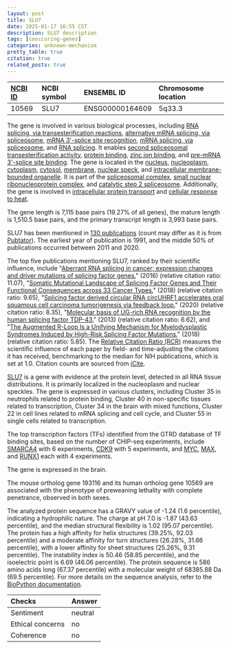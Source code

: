 ```yaml
---
layout: post
title: SLU7
date: 2025-01-17 16:55 CST
description: SLU7 description
tags: [cooccuring-genes]
categories: unknown-mechanism
pretty_table: true
citation: true
related_posts: true
---
```




| [NCBI ID](https://www.ncbi.nlm.nih.gov/gene/10569) | NCBI symbol | ENSEMBL ID | Chromosome location |
| :-------- | :------- | :-------- | :------- |
| 10569  | SLU7 | ENSG00000164609 | 5q33.3 |



The gene is involved in various biological processes, including [RNA splicing, via transesterification reactions](https://amigo.geneontology.org/amigo/term/GO:0000375), [alternative mRNA splicing, via spliceosome](https://amigo.geneontology.org/amigo/term/GO:0000380), [mRNA 3'-splice site recognition](https://amigo.geneontology.org/amigo/term/GO:0000389), [mRNA splicing, via spliceosome](https://amigo.geneontology.org/amigo/term/GO:0000398), and [RNA splicing](https://amigo.geneontology.org/amigo/term/GO:0008380). It enables [second spliceosomal transesterification activity](https://amigo.geneontology.org/amigo/term/GO:0000386), [protein binding](https://amigo.geneontology.org/amigo/term/GO:0005515), [zinc ion binding](https://amigo.geneontology.org/amigo/term/GO:0008270), and [pre-mRNA 3'-splice site binding](https://amigo.geneontology.org/amigo/term/GO:0030628). The gene is located in the [nucleus](https://amigo.geneontology.org/amigo/term/GO:0005634), [nucleoplasm](https://amigo.geneontology.org/amigo/term/GO:0005654), [cytoplasm](https://amigo.geneontology.org/amigo/term/GO:0005737), [cytosol](https://amigo.geneontology.org/amigo/term/GO:0005829), [membrane](https://amigo.geneontology.org/amigo/term/GO:0016020), [nuclear speck](https://amigo.geneontology.org/amigo/term/GO:0016607), and [intracellular membrane-bounded organelle](https://amigo.geneontology.org/amigo/term/GO:0043231). It is part of the [spliceosomal complex](https://amigo.geneontology.org/amigo/term/GO:0005681), [small nuclear ribonucleoprotein complex](https://amigo.geneontology.org/amigo/term/GO:0030532), and [catalytic step 2 spliceosome](https://amigo.geneontology.org/amigo/term/GO:0071013). Additionally, the gene is involved in [intracellular protein transport](https://amigo.geneontology.org/amigo/term/GO:0006886) and [cellular response to heat](https://amigo.geneontology.org/amigo/term/GO:0034605).


The gene length is 7,115 base pairs (19.27% of all genes), the mature length is 1,510.5 base pairs, and the primary transcript length is 3,993 base pairs.


SLU7 has been mentioned in [130 publications](https://pubmed.ncbi.nlm.nih.gov/?term=%22SLU7%22) (count may differ as it is from [Pubtator](https://academic.oup.com/nar/article/47/W1/W587/5494727)). The earliest year of publication is 1991, and the middle 50% of publications occurred between 2011 and 2020.


The top five publications mentioning SLU7, ranked by their scientific influence, include "[Aberrant RNA splicing in cancer; expression changes and driver mutations of splicing factor genes.](https://pubmed.ncbi.nlm.nih.gov/26300000)" (2016) (relative citation ratio: 11.07), "[Somatic Mutational Landscape of Splicing Factor Genes and Their Functional Consequences across 33 Cancer Types.](https://pubmed.ncbi.nlm.nih.gov/29617667)" (2018) (relative citation ratio: 9.65), "[Splicing factor derived circular RNA circUHRF1 accelerates oral squamous cell carcinoma tumorigenesis via feedback loop.](https://pubmed.ncbi.nlm.nih.gov/31570856)" (2020) (relative citation ratio: 8.35), "[Molecular basis of UG-rich RNA recognition by the human splicing factor TDP-43.](https://pubmed.ncbi.nlm.nih.gov/24240615)" (2013) (relative citation ratio: 6.62), and "[The Augmented R-Loop Is a Unifying Mechanism for Myelodysplastic Syndromes Induced by High-Risk Splicing Factor Mutations.](https://pubmed.ncbi.nlm.nih.gov/29395063)" (2018) (relative citation ratio: 5.85). The [Relative Citation Ratio (RCR)](https://journals.plos.org/plosbiology/article?id=10.1371/journal.pbio.1002541) measures the scientific influence of each paper by field- and time-adjusting the citations it has received, benchmarking to the median for NIH publications, which is set at 1.0. Citation counts are sourced from [iCite](https://icite.od.nih.gov).


[SLU7](https://www.proteinatlas.org/ENSG00000164609-SLU7) is a gene with evidence at the protein level, detected in all RNA tissue distributions. It is primarily localized in the nucleoplasm and nuclear speckles. The gene is expressed in various clusters, including Cluster 35 in neutrophils related to protein binding, Cluster 40 in non-specific tissues related to transcription, Cluster 34 in the brain with mixed functions, Cluster 22 in cell lines related to mRNA splicing and cell cycle, and Cluster 55 in single cells related to transcription.


The top transcription factors (TFs) identified from the GTRD database of TF binding sites, based on the number of CHIP-seq experiments, include [SMARCA4](https://www.ncbi.nlm.nih.gov/gene/6597) with 6 experiments, [CDK9](https://www.ncbi.nlm.nih.gov/gene/1025) with 5 experiments, and [MYC](https://www.ncbi.nlm.nih.gov/gene/4609), [MAX](https://www.ncbi.nlm.nih.gov/gene/4149), and [RUNX1](https://www.ncbi.nlm.nih.gov/gene/861) each with 4 experiments.





The gene is expressed in the brain.



The mouse ortholog gene 193116 and its human ortholog gene 10569 are associated with the phenotype of preweaning lethality with complete penetrance, observed in both sexes.


The analyzed protein sequence has a GRAVY value of -1.24 (1.6 percentile), indicating a hydrophilic nature. The charge at pH 7.0 is -1.87 (43.63 percentile), and the median structural flexibility is 1.02 (95.07 percentile). The protein has a high affinity for helix structures (39.25%, 92.03 percentile) and a moderate affinity for turn structures (26.28%, 31.66 percentile), with a lower affinity for sheet structures (25.26%, 9.31 percentile). The instability index is 50.46 (58.85 percentile), and the isoelectric point is 6.69 (46.06 percentile). The protein sequence is 586 amino acids long (67.37 percentile) with a molecular weight of 68385.88 Da (69.5 percentile). For more details on the sequence analysis, refer to the [BioPython documentation](https://biopython.org/docs/1.75/api/Bio.SeqUtils.ProtParam.html).





| Checks    | Answer |
| :-------- | :------- |
| Sentiment  | neutral   |
| Ethical concerns | no     |
| Coherence    | no    |